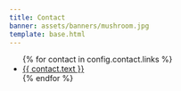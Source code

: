 ```yaml
---
title: Contact
banner: assets/banners/mushroom.jpg
template: base.html
---
```


<ul class="fa-ul">
{% for contact in config.contact.links %}
  <li>
  <i class="fa-li {{ contact.icon }}"></i>
  <a href="{{ contact.url }}">{{ contact.text }}</a>
  </li>
{% endfor %}
</ul>
